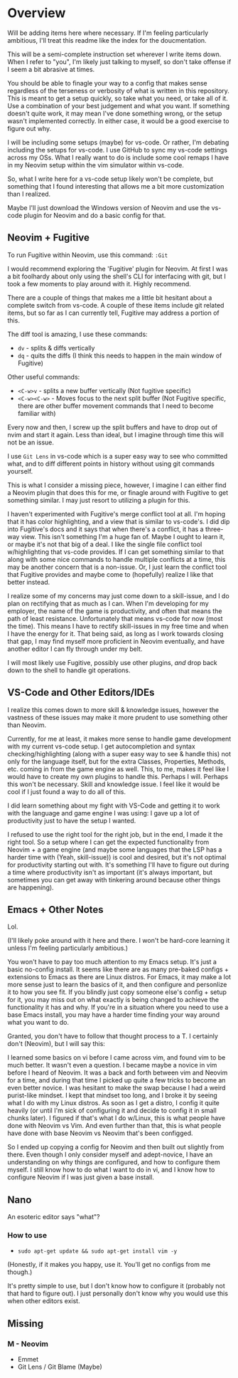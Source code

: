 # Overview

Will be adding items here where necessary. If I'm feeling particularly ambitious, I'll treat this readme like the index for the doucmentation.

This will be a semi-complete instruction set wherever I write items down. When I refer to "you", I'm likely just talking to myself, so don't take offense if I seem a bit abrasive at times.

You should be able to finagle your way to a config that makes sense regardless of the terseness or verbosity of what is written in this repository. This is meant to get a setup quickly, so take what you need, or take all of it. Use a combination of your best judgement and what you want. If something doesn't quite work, it may mean I've done something wrong, or the setup wasn't implemented correctly. In either case, it would be a good exercise to figure out why.

I will be including some setups (maybe) for vs-code. Or rather, I'm debating including the setups for vs-code. I use GitHub to sync my vs-code settings across my OSs. What I really want to do is include some cool remaps I have in my Neovim setup within the vim simulator within vs-code.

So, what I write here for a vs-code setup likely won't be complete, but something that I found interesting that allows me a bit more customization than I realized.

Maybe I'll just download the Windows version of Neovim and use the vs-code plugin for Neovim and do a basic config for that.

## Neovim + Fugitive

To run Fugitive within Neovim, use this command: `:Git`

I would recommend exploring the 'Fugitive' plugin for Neovim. At first I was a bit foolhardy about only using the shell's CLI for interfacing with git, but I took a few moments to play around with it. Highly recommend.

There are a couple of things that makes me a little bit hesitant about a complete switch from vs-code. A couple of these items include git related items, but so far as I can currently tell, Fugitive may address a portion of this.

The diff tool is amazing, I use these commands:

* `dv` - splits & diffs vertically
* `dq` - quits the diffs (I think this needs to happen in the main window of Fugitive)

Other useful commands:

* `<C-w>v` - splits a new buffer vertically (Not fugitive specific)
* `<C-w><C-w>` - Moves focus to the next split buffer (Not Fugitive specific, there are other buffer movement commands that I need to become familiar with)

Every now and then, I screw up the split buffers and have to drop out of nvim and start it again. Less than ideal, but I imagine through time this will not be an issue.

I use `Git Lens` in vs-code which is a super easy way to see who committed what, and to diff different points in history without using git commands yourself.

This is what I consider a missing piece, however, I imagine I can either find a Neovim plugin that does this for me, or finagle around with Fugitive to get something similar. I may just resort to utilizing a plugin for this.

I haven't experimented with Fugitive's merge conflict tool at all. I'm hoping that it has color highlighting, and a view that is similar to vs-code's. I did dip into Fugitive's docs and it says that when there's a conflict, it has a three-way view. This isn't something I'm a huge fan of. Maybe I ought to learn it, or maybe it's not that big of a deal. I like the single file conflict tool w/highlighting that vs-code provides. If I can get something similar to that along with some nice commands to handle multiple conflicts at a time, this may be another concern that is a non-issue. Or, I just learn the conflict tool that Fugitive provides and maybe come to (hopefully) realize I like that better instead. 

I realize some of my concerns may just come down to a skill-issue, and I do plan on rectifying that as much as I can. When I'm developing for my employer, the name of the game is productivity, and often that means the path of least resistance. Unfortunately that means vs-code for now (most the time). This means I have to rectify skill-issues in my free time and when I have the energy for it. That being said, as long as I work towards closing that gap, I may find myself more proficient in Neovim eventually, and have another editor I can fly through under my belt.

I will most likely use Fugitive, possibly use other plugins, _and_ drop back down to the shell to handle git operations.

## VS-Code and Other Editors/IDEs

I realize this comes down to more skill & knowledge issues, however the vastness of these issues may make it more prudent to use something other than Neovim.

Currently, for me at least, it makes more sense to handle game development with my current vs-code setup. I get autocompletion and syntax checking/highlighting (along with a super easy way to see & handle this) not only for the language itself, but for the extra Classes, Properties, Methods, etc. coming in from the game engine as well. This, to me, makes it feel like I would have to create my own plugins to handle this. Perhaps I will. Perhaps this won't be necessary. Skill and knowledge issue. I feel like it would be cool if I just found a way to do all of this.

I did learn something about my fight with VS-Code and getting it to work with the language and game engine I was using: I gave up a lot of productivity just to have the setup I wanted.

I refused to use the right tool for the right job, but in the end, I made it the right tool. So a setup where I can get the expected functionality from Neovim + a game engine (and maybe some languages that the LSP has a harder time with (Yeah, skill-issue)) is cool and desired, but it's not optimal for productivity starting out with. It's something I'll have to figure out during a time where productivity isn't as important (it's always important, but sometimes you can get away with tinkering around because other things are happening).

## Emacs + Other Notes

Lol.

(I'll likely poke around with it here and there. I won't be hard-core learning it unless I'm feeling particularly ambitious.)

You won't have to pay too much attention to my Emacs setup. It's just a basic no-config install. It seems like there are as many pre-baked configs + extensions to Emacs as there are Linux distros. For Emacs, it may make a lot more sense just to learn the basics of it, and then configure and personlize it to how you see fit. If you blindly just copy someone else's config + setup for it, you may miss out on what exactly is being changed to achieve the functionality it has and why. If you're in a situation where you need to use a base Emacs install, you may have a harder time finding your way around what you want to do.

Granted, you don't have to follow that thought process to a T. I certainly don't (Neovim), but I will say this:

I learned some basics on vi before I came across vim, and found vim to be much better. It wasn't even a question. I became maybe a novice in vim before I heard of Neovim. It was a back and forth between vim and Neovim for a time, and during that time I picked up quite a few tricks to become an even better novice. I was hesitant to make the swap because I had a weird purist-like mindset. I kept that mindset too long, and I broke it by seeing what I do with my Linux distros. As soon as I get a distro, I config it quite heavily (or until I'm sick of configuring it and decide to config it in small chunks later). I figured if that's what I do w/Linux, this is what people have done with Neovim vs Vim. And even further than that, this is what people have done with base Neovim vs Neovim that's been configged.

So I ended up copying a config for Neovim and then built out slightly from there. Even though I only consider myself and adept-novice, I have an understanding on why things are configured, and how to configure them myself. I still know how to do what I want to do in vi, and I know how to configure Neovim if I was just given a base install.

## Nano

An esoteric editor says "what"?

### How to use

* `sudo apt-get update && sudo apt-get install vim -y`

(Honestly, if it makes you happy, use it. You'll get no configs from me though.)

It's pretty simple to use, but I don't know how to configure it (probably not that hard to figure out). I just personally don't know why you would use this when other editors exist.

## Missing

### M - Neovim

* Emmet
* Git Lens / Git Blame (Maybe)

